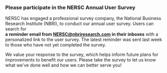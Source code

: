 ### Please participate in the NERSC Annual User Survey

NERSC has engaged a professional survey company, the National Business Research
Institute (NBRI), to conduct our annual user survey. Users can search for  
**a reminder email from <NERSC@nbriresearch.com> in their inboxes** 
with a personalized link to the user survey. The latest reminder was sent last
week to those who have not yet completed the survey.

We value your response to the survey, which helps inform future plans for
improvements to benefit our users. Please take the survey to let us know what 
we've done well and how we can better serve you!
